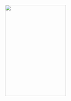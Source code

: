 <html>
  <body>
    <a href="README.md">
      <img src="https://images-wixmp-ed30a86b8c4ca887773594c2.wixmp.com/f/810bf5c2-ce25-4a46-a0b2-1a14d096042f/dir0jnr-7a127556-f99e-4b62-adfe-ca269acb7c2f.png/v1/fill/w_1280,h_1280/chill_guy_png_transparent_by_unsermanemamamamaam_dir0jnr-fullview.png?token=eyJ0eXAiOiJKV1QiLCJhbGciOiJIUzI1NiJ9.eyJzdWIiOiJ1cm46YXBwOjdlMGQxODg5ODIyNjQzNzNhNWYwZDQxNWVhMGQyNmUwIiwiaXNzIjoidXJuOmFwcDo3ZTBkMTg4OTgyMjY0MzczYTVmMGQ0MTVlYTBkMjZlMCIsIm9iaiI6W1t7ImhlaWdodCI6Ijw9MTI4MCIsInBhdGgiOiIvZi84MTBiZjVjMi1jZTI1LTRhNDYtYTBiMi0xYTE0ZDA5NjA0MmYvZGlyMGpuci03YTEyNzU1Ni1mOTllLTRiNjItYWRmZS1jYTI2OWFjYjdjMmYucG5nIiwid2lkdGgiOiI8PTEyODAifV1dLCJhdWQiOlsidXJuOnNlcnZpY2U6aW1hZ2Uub3BlcmF0aW9ucyJdfQ.6YjVar8tpFHjSMf4KWS4FBx2LCCmwsMqyGyDt0mIu2I" width="200" height="300">
    </a>
  </body>
</html>
